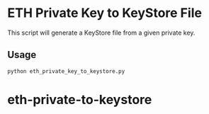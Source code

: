 # ETH Private Key to KeyStore File

This script will generate a KeyStore file from a given private key.

## Usage

```bash
python eth_private_key_to_keystore.py
```
# eth-private-to-keystore
